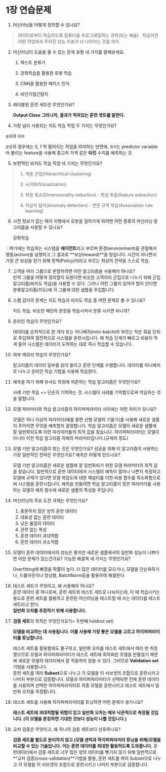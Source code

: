 # 1장 연습문제  
1. 머신러닝을 어떻게 정의할 수 있나요?  
> 데이터로부터 학습하도록 컴퓨터를 프로그래밍하는 과학(또는 예술) . 학습이란 어떤 작업에서 주어진 성능 지표가 더 나아지는 것을 의미

2. 머신러닝이 도움을 줄 수 있는 문제 유형 네 가지를 말해보세요. 

   1. 텍스트 분류기 

   2. 강화학습을 활용한 로봇 학습 

   3. CNN을 활용한 페이스 인식 

   4. 비인가접근탐지

3. 레이블된 훈련 세트란 무엇인가요?

   **Output Class 그러니까, 결과가 적혀있는 훈련 셋트를 말한다.**

4. 가장 널리 사용되는 지도 학습 작업 두 가지는 무엇인가요?

`분류`와 `회귀`

`분류`의 경우에는 0, 1 딱 떨어지는 작업을 의미하는 반면에, `회귀`는 predictor variable라 불리는 feature을 사용해 중고차 가격 같은 **타킷** 수치를 예측하는 것

5. 보편적인 비지도 학습 작업 네 가지는 무엇인가요?

> 1. 계층 군집(Hierarchical clustering)
>
> 2. 시각화(Visualization)
> 3. 차원 축소(Dimensionality reduction) - 특성 추출(feature extraction)
> 4. 이상치 탐지(Anomaly detection) - 연관 규칙 학습(Association rule learning)

6. 사전 정보가 없는 여러 지형에서 로봇을 걸어가게 하려면 어떤 종류의 머신러닝 알고리즘을 사용할 수 있나요?

   강화학습 

​	: 여기에는 학습하는 시스템을 **에이전트**라고 부르며 환경(environment)을 관찰해서 행동(action)을 실행하고 그 결과로 **보상(reward)**을 받습니다. 시간이 지나면서 가장 큰 보상을 얻기 위해 정책(Policy)이라고 부르는 최상의 전략을 스스로 학습.

7. 고객을 여러 그룹으로 분할하려면 어떤 알고리즘을 사용해야 하나요?  
   만약 그룹을 어떻게 정의할지 모른다면 비슷한 고객끼리 군집으로 나누기 위해 군집 알고리즘(비지도 학습)을 사용할 수 있다. 그러나 어떤 그룹이 있어야 할지 안다면 분류알고리즘(지도)에 각 그룹에 대한 샘플을 주입합니다.

8. 스팸 감지의 문제는 지도 학습과 비지도 학습 중 어떤 문제로 볼 수 있나요?  

   지도 학습. 비슷한 패턴의 문장을 학습시켜서 분류 시키면 되니까?

9. 온라인 학습이 무엇인가요?

   데이터를 순차적으로 한 개식 또는 미니배치(mini-batch)라 부르는 작은 묶음 단위로 주입하여 점진적으로 시스템을 훈련시킵니다. 매 학습 단계가 빠르고 비용이 적게 들어 시스템은 데이터가 도착하는 대로 즉시 학습할 수 있습니다.

10. 외부 메모리 학습이 무엇인가요?

     알고리즘이 데이터 일부를 읽어 들이고 훈련 단계를 수행합니다. 데이터를 미니배치로 나누고 온라인 학습 기법을 사용해 학습한다.

11. 예측을 하기 위해 유사도 측정에 의존하는 학습 알고리즘은 무엇인가요?

    사례 기반 학습 => 단순히 기억하는 것. 시스템이 사레를 기억함으로써 학습하는 것을 말합니다.

12. 모델 파라미터와 학습 알고리즘의 하이퍼파라미터 사이에는 어떤 차이가 있나요?

    모델은 하나 이상의 파라미터(예를 들면 선형 모델의 기울기)를 사용해 새로운 샘플이 주어지면 무엇을 예측할지 결정합니다. 학습 알고리즘은 모델이 새로운 샘풀에 잘 일반화되도록 이런 파라미터들의 최적 값을 찾습니다. 하이퍼파라미터는 모델이 아니라 이런 학습 알고리즘 자체의 파라미터입니다.(규제의 정도)

13. 모델 기반 알고리즘이 찾는 것은 무엇인가요? 성공을 위해 이 알고리즘이 사용하는 가장 일반적인 전략은 무엇인가요? 예측은 어떻게 만드나요? 

     모델 기반 알고리즘은 새로운 샘플에 잘 일반화되기 위한 모델 파라미터의 최적 값을 찾습니다. 일반적으로 훈련 데이터에서 시스템의 예측이 얼마나 나쁜지 측정하고 모델에 규제가 있다면 모델 복잡도에 대한 패널티를 더한 비용 함수를 최소화함으로써 시스템을 훈련시킵니다. 예측을 만들려면 학습 알고리즘이 찾은 파라미터를 사용하는 모델의 예측 함수에 새로운 샘플의 특성을 주입니다.

14. 머신러닝의 주요 도전 과제는 무엇인가요?  
    1. 충분하지 않은 양의 훈련 데이터
    2. 대표성 없는 훈련 데이터
    3. 낮은 품질의 데이터
    4. 관련 없는 특성
    5. 훈련 데이터 과대적합
    6. 훈련 데이터 과소적합

15. 모델이 훈련 데이터에서의 성능은 좋지만 새로운 샘플에서의 일반화 성능이 나쁘다면 어떤 문제가 있는건가요? 가능한 해결책 세 가지는 무엇인가요?

    Overfitting에 빠졌을 확률이 높다. 더 많은 데이터를 모으거나, 모델을 단순화하거나, 드룹아웃이나 앙상블, BatchNorm등을 활용하여 해결한다.

16. 테스트 세트가 무엇이고, 왜 사용해야 하나요?  
    훈련 데이터 중 하나로써, 훈련 세트와 테스트 세트로 나눠지는데, 이 때 학습시키는 용도로 훈련 세트를 활용하고 훈련된 머신러닝을 테스트할 때 쓰는 데이터를 테스트 세트라고 한다.  
    **일반화 오차를 추정하기 위해 사용합니다.**

17. **검증 세트**의 목적은 무엇인가요?(= 두번째 holdout set)  

    **모델을 비교하는 데 사용됩니다. 이를 사용해 가장 좋은 모델을 고르고 하이퍼파라미터를 튜닝합니다.**

    테스트 세트를 활용함에도 불구하고, 일반화 오차를 테스트 세트에서 여러 번 측정했으므로 모델과 하이퍼파라미터가 테스트 세트에 최적화된 모델을 만들었기 때문에 새로운 모델의 데이터에서 잘 작동하지 않을 수 있다. 그러므로 **Validation set**기법을 사용합니다.  
     훈련 세트를 여러 **Subset**으로 나누고 각 모델을 이 서브셋의 조합으로 훈련시키고 나머지 부분으로 검증합니다. 모델과 하이퍼파라미터가 선택되면 전체 훈련 데이터를 사용하여 선택한 하이퍼파라미터로 최종 모델을 훈련시키고 테스트 세트에서 일반화 오차를 측정합니다.

18. 테스트 세트를 사용해 하이퍼파라미터를 튜닝하면 어떤 문제가 생기나요?  

    **테스트 세트에 과대적합될 위험이 있고 일반화 오차는 매우 낙관적으로 측정될 것입니다. (이 모델을 론칭하면 기대한 것보다 성능이 나쁠 것입니다.)**

19. 교차 검증은 무엇이고, 왜 하나의 검증 세트보다 선호하나요?  

    **검증 세트를 별도로 분리하지 않고 (모델 센턱과 하이퍼파라미터 튜닝을 위해)모델을 비교할 수 있는 기술입니다. 이는 훈련 데이터를 최대한 활용하도록 도와줍니다.**
    훈련데이터에서 검증 세트로 너무 많은 양의 데이터를 뺏기지 않기 위해 일반적으로 **교차 검증(cross-validation)**기법을 활용, 훈련 세트를 여러 Subset으로 나누고 각 모델을 이 서브셋의 조합으로 훈련시키고 나머지 부분으로 검증합니다.